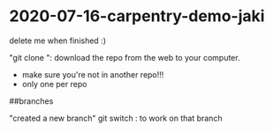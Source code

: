 # 2020-07-16-carpentry-demo-jaki
delete me when finished :)

"git clone <url>": download the repo from the web to your computer. 
  - make sure you're not in another repo!!!
  - only one per repo


##branches

"created a new branch" 
git switch <branch name>: to work on that branch
